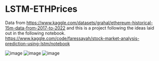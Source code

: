 # LSTM-ETHPrices

Data from https://www.kaggle.com/datasets/grahal/ethereum-historical-15m-data-from-2017-to-2022 and this is a project following the ideas laid out in the following notebook. https://www.kaggle.com/code/faressayah/stock-market-analysis-prediction-using-lstm/notebook 

![image](https://user-images.githubusercontent.com/120856893/208317529-68d1f7d3-a287-4c51-92f5-544050a93dae.png)
![image](https://user-images.githubusercontent.com/120856893/208317532-f5959022-71e5-404e-8279-3bc7c8c48224.png)
![image](https://user-images.githubusercontent.com/120856893/208317536-779e0dc3-7b6c-4bea-b2fa-ad735add8680.png)


